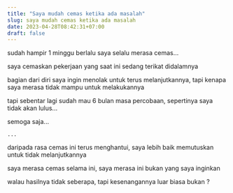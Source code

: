 ```yaml
---
title: "Saya mudah cemas ketika ada masalah"
slug: saya mudah cemas ketika ada masalah
date: 2023-04-28T08:42:31+07:00
draft: false
---
```



sudah hampir 1 minggu berlalu saya selalu merasa cemas...

saya cemaskan pekerjaan yang saat ini sedang terikat didalamnya

bagian dari diri saya ingin menolak untuk terus melanjutkannya, tapi kenapa saya merasa tidak mampu untuk melakukannya 

tapi sebentar lagi sudah mau 6 bulan masa percobaan, sepertinya saya tidak akan lulus...

semoga saja...

`...`

daripada rasa cemas ini terus menghantui, saya lebih baik memutuskan untuk tidak melanjutkannya

saya merasa cemas selama ini, saya merasa ini bukan yang saya inginkan

walau hasilnya tidak seberapa, tapi kesenangannya luar biasa bukan ?